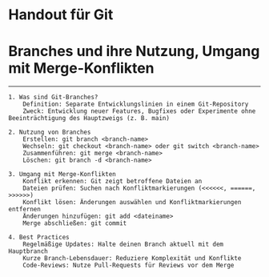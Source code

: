 
# Handout für Git


# Branches und ihre Nutzung, Umgang mit Merge-Konflikten
-----------------------------------------------------------------------------------------------------------------------------------
  
    1. Was sind Git-Branches?
        Definition: Separate Entwicklungslinien in einem Git-Repository
        Zweck: Entwicklung neuer Features, Bugfixes oder Experimente ohne Beeinträchtigung des Hauptzweigs (z. B. main)

    2. Nutzung von Branches
        Erstellen: git branch <branch-name>
        Wechseln: git checkout <branch-name> oder git switch <branch-name>
        Zusammenführen: git merge <branch-name>
        Löschen: git branch -d <branch-name>

    3. Umgang mit Merge-Konflikten
        Konflikt erkennen: Git zeigt betroffene Dateien an
        Dateien prüfen: Suchen nach Konfliktmarkierungen (<<<<<<, ======, >>>>>>)
        Konflikt lösen: Änderungen auswählen und Konfliktmarkierungen entfernen
        Änderungen hinzufügen: git add <dateiname>
        Merge abschließen: git commit

    4. Best Practices
        Regelmäßige Updates: Halte deinen Branch aktuell mit dem Hauptbranch
        Kurze Branch-Lebensdauer: Reduziere Komplexität und Konflikte
        Code-Reviews: Nutze Pull-Requests für Reviews vor dem Merge
